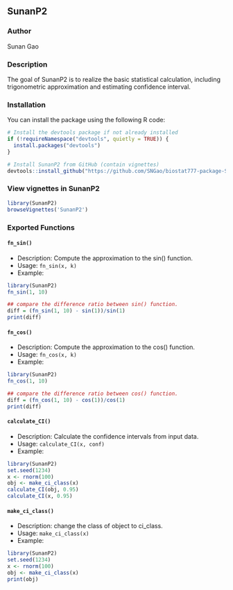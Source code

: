 
## SunanP2

<!-- badges: start -->
<!-- badges: end -->

### Author
Sunan Gao

### Description
The goal of SunanP2 is to realize the basic statistical calculation, including trigonometric approximation and estimating confidence interval.

### Installation
You can install the package using the following R code:
``` r
# Install the devtools package if not already installed
if (!requireNamespace("devtools", quietly = TRUE)) {
  install.packages("devtools")
}

# Install SunanP2 from GitHub (contain vignettes)
devtools::install_github("https://github.com/SNGao/biostat777-package-SunanP2", build_vignettes = TRUE)
```

### View vignettes in SunanP2
``` r
library(SunanP2)
browseVignettes('SunanP2')
```

### Exported Functions

#### `fn_sin()`
- Description: Compute the approximation to the sin() function.
- Usage: `fn_sin(x, k)`
- Example:
``` r
library(SunanP2)
fn_sin(1, 10)

## compare the difference ratio between sin() function.
diff = (fn_sin(1, 10) - sin(1))/sin(1)
print(diff)
```

#### `fn_cos()`
- Description: Compute the approximation to the cos() function.
- Usage: `fn_cos(x, k)`
- Example:
``` r
library(SunanP2)
fn_cos(1, 10)

## compare the difference ratio between cos() function.
diff = (fn_cos(1, 10) - cos(1))/cos(1)
print(diff)
```

#### `calculate_CI()`
- Description: Calculate the confidence intervals from input data.
- Usage: `calculate_CI(x, conf)`
- Example:
``` r
library(SunanP2)
set.seed(1234)
x <- rnorm(100)
obj <- make_ci_class(x)
calculate_CI(obj, 0.95)
calculate_CI(x, 0.95)
```

#### `make_ci_class()`
- Description: change the class of object to ci_class.
- Usage: `make_ci_class(x)`
- Example:
``` r
library(SunanP2)
set.seed(1234)
x <- rnorm(100)
obj <- make_ci_class(x)
print(obj)
```
